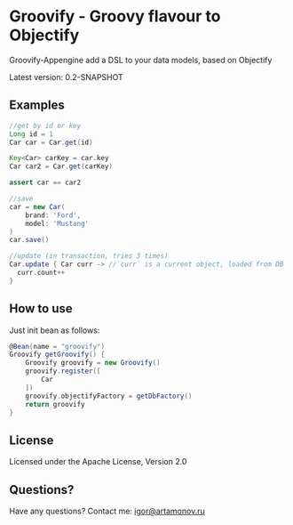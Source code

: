 Groovify - Groovy flavour to Objectify
==========================================================

Groovify-Appengine add a DSL to your data models, based on Objectify

Latest version: 0.2-SNAPSHOT

Examples
--------


```Groovy
//get by id or key
Long id = 1
Car car = Car.get(id)

Key<Car> carKey = car.key
Car car2 = Car.get(carKey)

assert car == car2

//save
car = new Car(
    brand: 'Ford',
    model: 'Mustang'
)
car.save()

//update (in transaction, tries 3 times)
Car.update { Car curr -> //`curr` is a current object, loaded from DB
  curr.count++
}
```

How to use
----------

Just init bean as follows:

```Groovy
@Bean(name = "groovify")
Groovify getGroovify() {
    Groovify groovify = new Groovify()
    groovify.register([
        Car
    ])
    groovify.objectifyFactory = getDbFactory()
    return groovify
}
```


License
-------

Licensed under the Apache License, Version 2.0

Questions?
----------

Have any questions? Contact me: igor@artamonov.ru